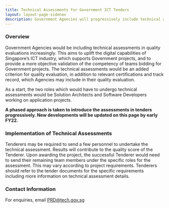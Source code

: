 ```yaml
---
title: Technical Assessments for Government ICT Tenders
layout: layout-page-sidenav
description: Government Agencies will progressively include technical assessments in quality evaluations of tenderers bidding for Government ICT projects.
---
```


### Overview

Government Agencies would be including technical assessments in quality evaluations increasingly. This aims to uplift the digital capabilities of Singapore’s ICT industry, which supports Government projects, and to provide a more objective validation of the competency of teams bidding for Government projects. The technical assessments would be an added criterion for quality evaluation, in addition to relevant certifications and track record, which Agencies may include in their quality evaluation.

As a start, the two roles which would have to undergo technical assessments would be Solution Architects and Software Developers working on application projects.

**A phased approach is taken to introduce the assessments in tenders progressively. New developments will be updated on this page by early FY22.**

### Implementation of Technical Assessments

Tenderers may be required to send a few personnel to undertake the technical assessment. Results will contribute to the quality score of the Tenderer. Upon awarding the project, the successful Tenderer would need to send their remaining team members under the specific roles for the assessment. This may vary according to project requirements. Tenderers should refer to the tender documents for the specific requirements including more information on technical assessment details.

### Contact Information

For enquiries, email <PRD@tech.gov.sg>
